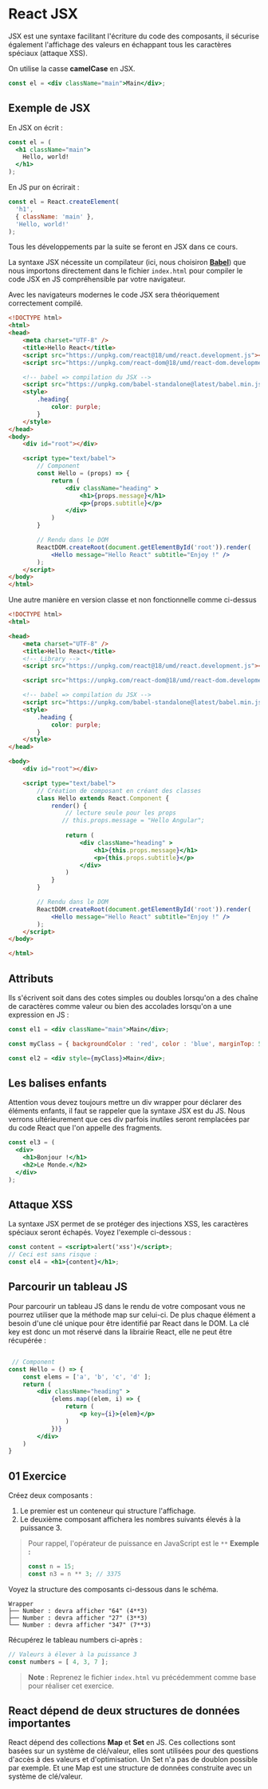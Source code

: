 # React JSX

JSX est une syntaxe facilitant l'écriture du code des composants, il sécurise également l'affichage des valeurs en échappant tous les caractères spéciaux (attaque XSS).

On utilise la casse **camelCase** en JSX.

```jsx
const el = <div className="main">Main</div>;
```

## Exemple de JSX

En JSX on écrit :

```jsx
const el = (
  <h1 className="main">
    Hello, world!
  </h1>
);
```

En JS pur on écrirait :

```js
const el = React.createElement(
  'h1',
  { className: 'main' },
  'Hello, world!'
);
```

Tous les développements par la suite se feront en JSX dans ce cours.

La syntaxe JSX nécessite un compilateur (ici, nous choisiron **[Babel](https://babeljs.io/)**) que nous importons directement dans le fichier `index.html` pour compiler le code JSX en JS compréhensible par votre navigateur.

Avec les navigateurs modernes le code JSX sera théoriquement correctement compilé.

```html
<!DOCTYPE html>
<html>
<head>
    <meta charset="UTF-8" />
    <title>Hello React</title>
    <script src="https://unpkg.com/react@18/umd/react.development.js"></script>
    <script src="https://unpkg.com/react-dom@18/umd/react-dom.development.js"></script>

    <!-- babel => compilation du JSX -->
    <script src="https://unpkg.com/babel-standalone@latest/babel.min.js"></script>
    <style>
        .heading{
            color: purple;
        }
    </style>
</head>
<body>
    <div id="root"></div>

    <script type="text/babel">
        // Component
        const Hello = (props) => {
            return (
                <div className="heading" >
                    <h1>{props.message}</h1>
                    <p>{props.subtitle}</p>
                </div>
            )
        }

        // Rendu dans le DOM
        ReactDOM.createRoot(document.getElementById('root')).render(
            <Hello message="Hello React" subtitle="Enjoy !" />
        );
    </script>
</body>
</html>
```

Une autre manière en version classe et non fonctionnelle comme ci-dessus

```html
<!DOCTYPE html>
<html>

<head>
    <meta charset="UTF-8" />
    <title>Hello React</title>
    <!-- Library -->
    <script src="https://unpkg.com/react@18/umd/react.development.js"></script>

    <script src="https://unpkg.com/react-dom@18/umd/react-dom.development.js"></script>

    <!-- babel => compilation du JSX -->
    <script src="https://unpkg.com/babel-standalone@latest/babel.min.js"></script>
    <style>
        .heading {
            color: purple;
        }
    </style>
</head>

<body>
    <div id="root"></div>

    <script type="text/babel">
        // Création de composant en créant des classes
        class Hello extends React.Component {
            render() {
                // lecture seule pour les props
               // this.props.message = "Hello Angular";
                
                return (
                    <div className="heading" >
                        <h1>{this.props.message}</h1>
                        <p>{this.props.subtitle}</p>
                    </div>
                )
            }
        }

        // Rendu dans le DOM
        ReactDOM.createRoot(document.getElementById('root')).render(
            <Hello message="Hello React" subtitle="Enjoy !" />
        );
    </script>
</body>

</html>
```

## Attributs

Ils s'écrivent soit dans des cotes simples ou doubles lorsqu'on a des chaîne de caractères comme valeur ou bien des accolades lorsqu'on a une expression en JS :

```jsx
const el1 = <div className="main">Main</div>;

const myClass = { backgroundColor : 'red', color : 'blue', marginTop: 5 };

const el2 = <div style={myClass}>Main</div>;
```

## Les balises enfants

Attention vous devez toujours mettre un div wrapper pour déclarer des éléments enfants, il faut se rappeler que la syntaxe JSX est du JS. Nous verrons ultérieurement que ces div parfois inutiles seront remplacées par du code React que l'on appelle des fragments.

```jsx
const el3 = (
  <div>
    <h1>Bonjour !</h1>
    <h2>Le Monde.</h2>
  </div>
);
```

## Attaque XSS

La syntaxe JSX permet de se protéger des injections XSS, les caractères spéciaux seront échapés. Voyez l'exemple ci-dessous :

```jsx
const content = <script>alert('xss')</script>;
// Ceci est sans risque :
const el4 = <h1>{content}</h1>;
```

## Parcourir un tableau JS

Pour parcourir un tableau JS dans le rendu de votre composant vous ne pourrez utiliser que la méthode map sur celui-ci. De plus chaque élément a besoin d'une clé unique pour être identifié par React dans le DOM. La clé key est donc un mot réservé dans la librairie React, elle ne peut être récupérée :

```jsx

 // Component
const Hello = () => {
    const elems = ['a', 'b', 'c', 'd' ];
    return (
        <div className="heading" >
            {elems.map((elem, i) => {
                return (
                    <p key={i}>{elem}</p>
                )
            })}
        </div>
    )
}
```

## 01 Exercice

Créez deux composants :

1. Le premier est un conteneur qui structure l'affichage.
2. Le deuxième composant affichera les nombres suivants élevés à la puissance 3.

> Pour rappel, l'opérateur de puissance en JavaScript est le `**`
> **Exemple :**
>
> ```js
> const n = 15;
> const n3 = n ** 3; // 3375
> ```

Voyez la structure des composants ci-dessous dans le schéma.

```text
Wrapper
├── Number : devra afficher "64" (4**3)
├── Number : devra afficher "27" (3**3)
└── Number : devra afficher "347" (7**3)
```

Récupérez le tableau numbers ci-après :

```js
// Valeurs à élever à la puissance 3 
const numbers = [ 4, 3, 7 ];
```

> **Note** : Reprenez le fichier `index.html` vu précédemment comme base pour réaliser cet exercice.

## React dépend de deux structures de données importantes

React dépend des collections **Map** et **Set** en JS. Ces collections sont basées sur un système de clé/valeur, elles sont utilisées pour des questions d'accès à des valeurs et d'optimisation. Un Set n'a pas de doublon possible par exemple. Et une Map est une structure de données construite avec un système de clé/valeur.
